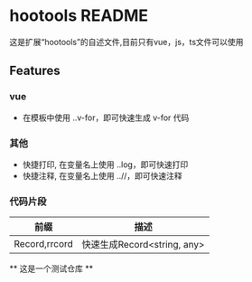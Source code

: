# hootools README

这是扩展“hootools”的自述文件,目前只有vue，js，ts文件可以使用

## Features


### vue

- 在模板中使用 ..v-for，即可快速生成 v-for 代码

### 其他

- 快捷打印, 在变量名上使用 ..log，即可快速打印
- 快捷注释, 在变量名上使用 ..//，即可快速注释

### 代码片段

| 前缀 |   描述    |
| ---- | ---- |
|  Record,rrcord  | 快速生成Record<string, any> | 

** 这是一个测试仓库 **
